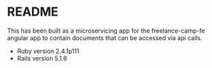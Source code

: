 # README

This has been built as a microservicing app for the freelance-camp-fe angular app to contain documents that can be accessed via api calls.

- Ruby version 2.4.1p111
- Rails version 5.1.6
